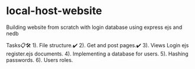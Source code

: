 # local-host-website
Building website from scratch with login database using express ejs and nedb

Tasks📋🛠
1). File structure.✔
2). Get and post pages.✔
3). Views Login ejs register.ejs documents.
4). Implementing a database for users.
5). Hashing passwords.
6). Users roles.
